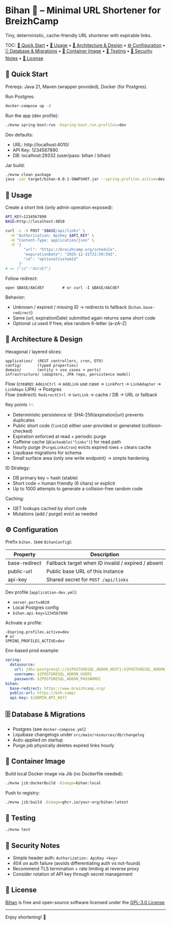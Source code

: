 # Bihan 🔗 – Minimal URL Shortener for BreizhCamp

Tiny, deterministic, cache-friendly URL shortener with expirable links.

TOC: [🚀 Quick Start](#-quick-start) • [🔧 Usage](#-usage) • [🧱 Architecture & Design](#-architecture--design) • [⚙️ Configuration](#-configuration) • [🗄️ Database & Migrations](#-database--migrations) • [🐳 Container Image](#-container-image) • [🧪 Testing](#-testing) • [🔐 Security Notes](#-security-notes) • [📜 License](#-license)

## 🚀 Quick Start

Prereqs: Java 21, Maven (wrapper provided), Docker (for Postgres).

Run Postgres:
```bash
docker-compose up -d
```

Run the app (dev profile):
```bash
./mvnw spring-boot:run -Dspring-boot.run.profiles=dev
```
Dev defaults:
- URL: http://localhost:4010/
- API Key: 1234567890
- DB: localhost:29332 (user/pass: bihan / bihan)

Jar build:
```bash
./mvnw clean package
java -jar target/bihan-0.0.1-SNAPSHOT.jar --spring.profiles.active=dev
```

## 🔧 Usage

Create a short link (only admin operation exposed):

```bash
API_KEY=1234567890
BASE=http://localhost:4010

curl -s -X POST "$BASE/api/links" \
  -H "Authorization: ApiKey $API_KEY" \
  -H "Content-Type: application/json" \
  -d '{
        "url": "https://breizhcamp.org/schedule",
        "expirationDate": "2025-12-31T23:59:59Z",
        "id": "optionalCustomId"
      }'
# => {"id":"AbCdEf"}
```

Follow redirect:
```
open $BASE/AbCdEf        # or curl -I $BASE/AbCdEf
```

Behavior:
- Unknown / expired / missing ID → redirects to fallback (`bihan.base-redirect`)
- Same (url, expirationDate) submitted again returns same short code
- Optional `id` used if free; else random 6-letter (a–zA–Z)

## 🧱 Architecture & Design

Hexagonal / layered slices:
```
application/  (REST controllers, cron, DTO)
config/       (typed properties)
domain/       (entity + use cases + ports)
infrastructure/ (adapters, JPA repo, persistence model)
```

Flow (create):
`AdminCtrl` → `AddLink` use case → `LinkPort` → `LinkAdapter` → `LinkRepo` (JPA) → Postgres  
Flow (redirect): `RedirectCtrl` → `GetLink` → cache / DB → URL or fallback

Key points ✨:
- Deterministic persistence id: SHA-256(expiration|url) prevents duplicates
- Public short code (`linkId`) either user-provided or generated (collision-checked)
- Expiration enforced at read + periodic purge
- Caffeine cache (`@Cacheable("links")`) for read path
- Hourly purge (`PurgeLinksCron`) evicts expired rows + clears cache
- Liquibase migrations for schema
- Small surface area (only one write endpoint) → simple hardening

ID Strategy:
- DB primary key = hash (stable)
- Short code = human friendly (6 chars) or explicit
- Up to 1000 attempts to generate a collision-free random code

Caching:
- GET lookups cached by short code
- Mutations (add / purge) evict as needed

## ⚙️ Configuration

Prefix `bihan.` (see `BihanConfig`):

| Property        | Description                                         |
|-----------------|-----------------------------------------------------|
| base-redirect   | Fallback target when ID invalid / expired / absent  |
| public-url      | Public base URL of this instance                    |
| api-key         | Shared secret for `POST /api/links`                 |

Dev profile (`application-dev.yml`):
- `server.port=4010`
- Local Postgres config
- `bihan.api-key=1234567890`

Activate a profile:
```
-Dspring.profiles.active=dev
# or
SPRING_PROFILES_ACTIVE=dev
```

Env-based prod example:
```yaml
spring:
  datasource:
    url: jdbc:postgresql://${POSTGRESQL_ADDON_HOST}:${POSTGRESQL_ADDON_PORT}/${POSTGRESQL_ADDON_DB}
    username: ${POSTGRESQL_ADDON_USER}
    password: ${POSTGRESQL_ADDON_PASSWORD}
bihan:
  base-redirect: https://www.breizhcamp.org/
  public-url: https://bzh.camp/
  api-key: ${ADMIN_API_KEY}
```

## 🗄️ Database & Migrations

- Postgres (see `docker-compose.yml`)
- Liquibase changelogs under `src/main/resources/db/changelog`
- Auto-applied on startup
- Purge job physically deletes expired links hourly

## 🐳 Container Image

Build local Docker image via Jib (no Dockerfile needed):
```bash
./mvnw jib:dockerBuild -Dimage=bihan:local
```

Push to registry:
```bash
./mvnw jib:build -Dimage=ghcr.io/your-org/bihan:latest
```

## 🧪 Testing

```bash
./mvnw test
```

## 🔐 Security Notes

- Simple header auth: `Authorization: ApiKey <key>`
- 404 on auth failure (avoids differentiating auth vs not-found)
- Recommend TLS termination + rate limiting at reverse proxy
- Consider rotation of API key through secret management

## 📜 License

[Bihan](https://github.com/breizhcamp/bihan/) is free and open-source software licensed under
the [GPL-3.0 License](https://github.com/breizhcamp/bihan/blob/main/LICENSE)

---

Enjoy shortening! 🚀
